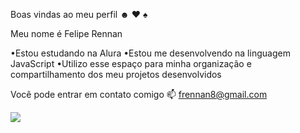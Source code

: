Boas vindas ao meu perfil ☻ ♥ ♠ 

Meu nome é Felipe Rennan

  •Estou estudando na Alura
  •Estou me desenvolvendo na linguagem JavaScript
  •Utilizo esse espaço para minha organização e compartilhamento dos meu projetos desenvolvidos
  
Você pode entrar em contato comigo 📫
frennan8@gmail.com

![](luffy.jpg)

